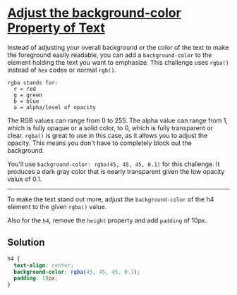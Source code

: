 # [Adjust the background-color Property of Text](https://learn.freecodecamp.org/responsive-web-design/applied-visual-design/adjust-the-background-color-property-of-text)

Instead of adjusting your overall background or the color of the text to make the foreground easily readable, you can add a `background-color` to the element holding the text you want to emphasize. This challenge uses `rgba()` instead of `hex` codes or normal `rgb()`.

    rgba stands for:
      r = red
      g = green
      b = blue
      a = alpha/level of opacity

The RGB values can range from 0 to 255. The alpha value can range from 1, which is fully opaque or a solid color, to 0, which is fully transparent or clear. `rgba()` is great to use in this case, as it allows you to adjust the opacity. This means you don't have to completely block out the background.

You'll use `background-color: rgba(45, 45, 45, 0.1)` for this challenge. It produces a dark gray color that is nearly transparent given the low opacity value of 0.1.

---

To make the text stand out more, adjust the `background-color` of the h4 element to the given `rgba()` value.

Also for the `h4`, remove the `height` property and add `padding` of 10px.

## Solution

```css
h4 {
  text-align: center;
  background-color: rgba(45, 45, 45, 0.1);
  padding: 10px;
}
```